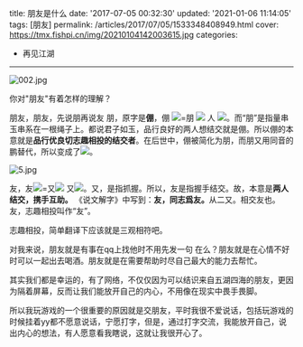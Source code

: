 title: 朋友是什么
date: '2017-07-05 00:32:30'
updated: '2021-01-06 11:14:05'
tags: [朋友]
permalink: /articles/2017/07/05/1533348408949.html
cover: https://tmx.fishpi.cn/img/20210104142003615.jpg
categories: 
- 再见江湖
---
![002.jpg](https://tmx.fishpi.cn/img/20210104142003615.jpg)

你对"朋友"有着怎样的理解？

<!--more-->



朋友，朋友，先说朋再说友
朋，原字是<strong>倗</strong>，倗
<img class="lazy" src="https://tmx.fishpi.cn/img/l0a_1-324ba97a.gif"/>=朋
<img class="lazy" src="https://tmx.fishpi.cn/img/OF2_2-606424cc.gif"/> 人
<img class="lazy" src="https://tmx.fishpi.cn/img/qit_3-b6254669.gif" />。而“朋”是指量串玉串系在一根绳子上。都说君子如玉，品行良好的两人想结交就是倗。所以倗的本意就是<strong>品行优良切志趣相投的结交者</strong>。在后世中，倗被简化为朋，而朋又用同音的鹏替代，所以变成了<img class="lazy" src="https://tmx.fishpi.cn/img/THs_4-4717c769.gif" />。

![5.jpg](https://tmx.fishpi.cn/img/20210104110519442.jpg)

友，友<img class="lazy" src="https://tmx.fishpi.cn/img/Qw6_6-b4a185ff.gif" />=又<img class="lazy" src="https://tmx.fishpi.cn/img/L2H_7-6dfb5c5d.gif" /> 又<img class="lazy" src="https://tmx.fishpi.cn/img/L2H_7-6dfb5c5d.gif" />。又，是指抓握。所以，友是指握手结交。故，本意是<strong>两人结交，携手互助。</strong>
《说文解字》中写到：<strong>友，同志爲友。</strong>从二又。相交友也。
友，志趣相投叫作“友”。

志趣相投，简单翻译下应该就是三观相符吧。

对我来说，朋友就是有事在qq上找他时不用先发一句 在么？朋友就是在心情不好时可以一起出去喝酒。朋友就是在需要帮助时尽自己最大的能力去帮忙。

其实我们都是幸运的，有了网络，不仅仅因为可以结识来自五湖四海的朋友，更因为隔着屏幕，反而让我们能放开自己的内心，不用像在现实中畏手畏脚。

所以我玩游戏的一个很重要的原因就是交朋友，平时我很不爱说话，包括玩游戏的时候挂着yy都不愿意说话，宁愿打字，但是，通过打字交流，我能放开自己，说出内心的想法，有人愿意看我瞎说，这就让我很开心了。


